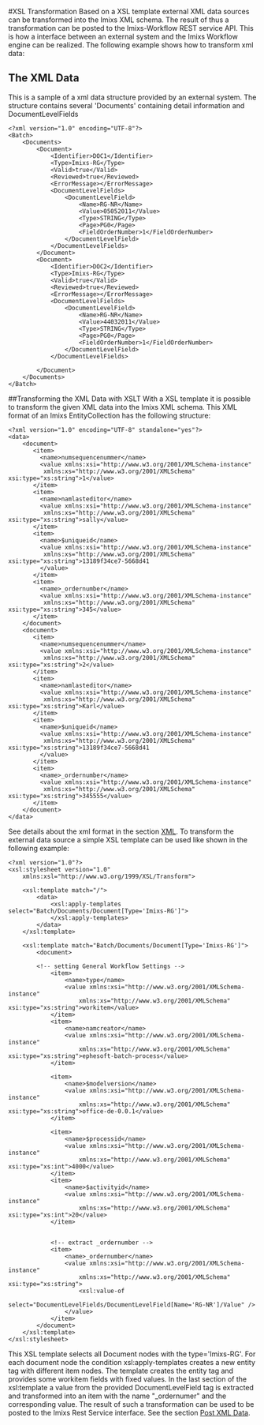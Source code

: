 #XSL Transformation 
Based on a XSL template external XML data sources can be transformed into the Imixs XML schema.
The result of thus a transformation can be posted to the Imixs-Workflow REST service API. 
This is how a interface between an external system and the Imixs Workflow engine can be realized.
The following example shows how to transform xml data:
 
## The XML Data 
This is a sample of a xml data structure provided by an external system. The structure contains several 'Documents' containing detail information and DocumentLevelFields
 
	<?xml version="1.0" encoding="UTF-8"?>
	<Batch>
		<Documents>
			<Document>
				<Identifier>DOC1</Identifier>
				<Type>Imixs-RG</Type>
				<Valid>true</Valid>
				<Reviewed>true</Reviewed>
				<ErrorMessage></ErrorMessage>
				<DocumentLevelFields>
					<DocumentLevelField>
						<Name>RG-NR</Name>
						<Value>05052011</Value>
						<Type>STRING</Type>
						<Page>PG0</Page>
						<FieldOrderNumber>1</FieldOrderNumber>
					</DocumentLevelField>
				</DocumentLevelFields>
			</Document>
			<Document>
				<Identifier>DOC2</Identifier>
				<Type>Imixs-RG</Type>
				<Valid>true</Valid>
				<Reviewed>true</Reviewed>
				<ErrorMessage></ErrorMessage>
				<DocumentLevelFields>
					<DocumentLevelField>
						<Name>RG-NR</Name>
						<Value>44032011</Value>
						<Type>STRING</Type>
						<Page>PG0</Page>
						<FieldOrderNumber>1</FieldOrderNumber>
					</DocumentLevelField>
				</DocumentLevelFields>
				
			</Document>
		</Documents>
	</Batch>
  

##Transforming the XML Data with XSLT 
With a XSL template it is possible to transform the given XML data into the Imixs XML schema. This XML format of an Imixs EntityCollection has the following structure:

	<?xml version="1.0" encoding="UTF-8" standalone="yes"?>
	<data>
	    <document>
	       <item>
	         <name>numsequencenummer</name>
	         <value xmlns:xsi="http://www.w3.org/2001/XMLSchema-instance"
	          xmlns:xs="http://www.w3.org/2001/XMLSchema" xsi:type="xs:string">1</value>
	       </item>
	       <item>
	         <name>namlasteditor</name>
	         <value xmlns:xsi="http://www.w3.org/2001/XMLSchema-instance"
	          xmlns:xs="http://www.w3.org/2001/XMLSchema" xsi:type="xs:string">sally</value>
	       </item>
	       <item>
	         <name>$uniqueid</name>
	         <value xmlns:xsi="http://www.w3.org/2001/XMLSchema-instance"
	          xmlns:xs="http://www.w3.org/2001/XMLSchema" xsi:type="xs:string">13189f34ce7-5668d41
	         </value>
	       </item>
	       <item>
	         <name>_ordernumber</name>
	         <value xmlns:xsi="http://www.w3.org/2001/XMLSchema-instance"
	          xmlns:xs="http://www.w3.org/2001/XMLSchema" xsi:type="xs:string">345</value>
	       </item>
	    </document>
	    <document>
	       <item>
	         <name>numsequencenummer</name>
	         <value xmlns:xsi="http://www.w3.org/2001/XMLSchema-instance"
	          xmlns:xs="http://www.w3.org/2001/XMLSchema" xsi:type="xs:string">2</value>
	       </item>
	       <item>
	         <name>namlasteditor</name>
	         <value xmlns:xsi="http://www.w3.org/2001/XMLSchema-instance"
	          xmlns:xs="http://www.w3.org/2001/XMLSchema" xsi:type="xs:string">Karl</value>
	       </item>
	       <item>
	         <name>$uniqueid</name>
	         <value xmlns:xsi="http://www.w3.org/2001/XMLSchema-instance"
	          xmlns:xs="http://www.w3.org/2001/XMLSchema" xsi:type="xs:string">13189f34ce7-5668d41
	         </value>
	       </item>
	       <item>
	         <name>_ordernumber</name>
	         <value xmlns:xsi="http://www.w3.org/2001/XMLSchema-instance"
	          xmlns:xs="http://www.w3.org/2001/XMLSchema" xsi:type="xs:string">345555</value>
	       </item>
	    </document>
	</data>

See details about the xml format in the section [XML](../index.html). To transform the external data source a simple XSL template can be used like shown in the following example:
 
	<?xml version="1.0"?>
	<xsl:stylesheet version="1.0"
		xmlns:xsl="http://www.w3.org/1999/XSL/Transform">
	
		<xsl:template match="/">
			<data>
				<xsl:apply-templates select="Batch/Documents/Document[Type='Imixs-RG']">
				</xsl:apply-templates>
			</data>
		</xsl:template>
	
		<xsl:template match="Batch/Documents/Document[Type='Imixs-RG']">
			<document>
			
			<!-- setting General Workflow Settings -->
				<item>
					<name>type</name>
					<value xmlns:xsi="http://www.w3.org/2001/XMLSchema-instance"
						xmlns:xs="http://www.w3.org/2001/XMLSchema" xsi:type="xs:string">workitem</value>
				</item>
				<item>
					<name>namcreator</name>
					<value xmlns:xsi="http://www.w3.org/2001/XMLSchema-instance"
						xmlns:xs="http://www.w3.org/2001/XMLSchema" xsi:type="xs:string">ephesoft-batch-process</value>
				</item>
				
				<item>
					<name>$modelversion</name>
					<value xmlns:xsi="http://www.w3.org/2001/XMLSchema-instance"
						xmlns:xs="http://www.w3.org/2001/XMLSchema" xsi:type="xs:string">office-de-0.0.1</value>
				</item>
				
				<item>
					<name>$processid</name>
					<value xmlns:xsi="http://www.w3.org/2001/XMLSchema-instance"
						xmlns:xs="http://www.w3.org/2001/XMLSchema" xsi:type="xs:int">4000</value>
				</item>
				<item>
					<name>$activityid</name>
					<value xmlns:xsi="http://www.w3.org/2001/XMLSchema-instance"
						xmlns:xs="http://www.w3.org/2001/XMLSchema" xsi:type="xs:int">20</value>
				</item>
				
				
				<!-- extract _ordernumber -->
				<item>
					<name>_ordernumber</name>
					<value xmlns:xsi="http://www.w3.org/2001/XMLSchema-instance"
						xmlns:xs="http://www.w3.org/2001/XMLSchema" xsi:type="xs:string">
						<xsl:value-of
							select="DocumentLevelFields/DocumentLevelField[Name='RG-NR']/Value" />
					</value>
				</item>
			</document>
		</xsl:template>
	</xsl:stylesheet>  

This XSL template selects all Document nodes with the type='Imixs-RG'. For each document node  the condition xsl:apply-templates creates a new entity tag with different item nodes. The template creates the entity tag and provides some workitem fields with fixed values.  In the last section of the xsl:template a value from the provided DocumentLevelField tag is extracted and transformed into an item with the name "\_ordernumer" and the corresponding value. The result of such a transformation can be used to be posted to the Imixs Rest Service interface. See the section [Post XML Data](./post_xml.html).
 